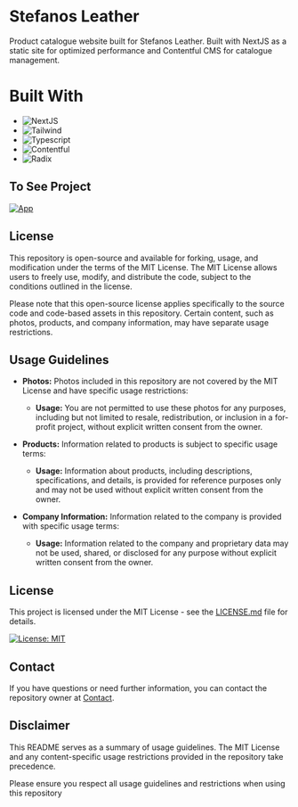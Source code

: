 # Stefanos Leather 

Product catalogue website built for Stefanos Leather. Built with NextJS as a static site for optimized performance and Contentful CMS for catalogue management.



# Built With

- ![NextJS](https://img.shields.io/badge/-NextJS-0A1A2F?style=flat&logo=next.JS)
- ![Tailwind](https://img.shields.io/badge/-Tailwind-0A1A2F?style=flat&logo=tailwindCSS)
- ![Typescript](https://img.shields.io/badge/-Typescript-0A1A2F?style=flat&logo=typeScript)
- ![Contentful](https://img.shields.io/badge/-Contentful-0A1A2F?style=flat&logo=contentful)
- ![Radix](https://img.shields.io/badge/-Radix-0A1A2F?style=flat&logo=radixui)


## To See Project

[![App](https://img.shields.io/badge/App-informational?style=for-the-badge&logo=netlify&logoColor=fff&color=23272d)](https://leather-preview.vercel.app/)


## License

This repository is open-source and available for forking, usage, and modification under the terms of the MIT License. The MIT License allows users to freely use, modify, and distribute the code, subject to the conditions outlined in the license.

Please note that this open-source license applies specifically to the source code and code-based assets in this repository. Certain content, such as photos, products, and company information, may have separate usage restrictions.

## Usage Guidelines

- **Photos:** Photos included in this repository are not covered by the MIT License and have specific usage restrictions:
  - **Usage:** You are not permitted to use these photos for any purposes, including but not limited to resale, redistribution, or inclusion in a for-profit project, without explicit written consent from the owner.

- **Products:** Information related to products is subject to specific usage terms:
  - **Usage:** Information about products, including descriptions, specifications, and details, is provided for reference purposes only and may not be used without explicit written consent from the owner.

- **Company Information:** Information related to the company is provided with specific usage terms:
  - **Usage:** Information related to the company and proprietary data may not be used, shared, or disclosed for any purpose without explicit written consent from the owner.


## License

This project is licensed under the MIT License - see the [LICENSE.md](https://github.com/efeguerrero/stefanos-leather/blob/master/license.md) file for details.

[![License: MIT](https://img.shields.io/badge/License-MIT-yellow.svg)](https://opensource.org/licenses/MIT)

## Contact

If you have questions or need further information, you can contact the repository owner at [Contact](mailto:francisco.guerrero.dev@gmail.com).


## Disclaimer

This README serves as a summary of usage guidelines. The MIT License and any content-specific usage restrictions provided in the repository take precedence.

Please ensure you respect all usage guidelines and restrictions when using this repository
